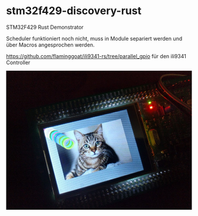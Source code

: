 # stm32f429-discovery-rust

STM32F429 Rust Demonstrator

Scheduler funktioniert noch nicht, muss in Module separiert werden und über Macros angesprochen werden.

<https://github.com/flaminggoat/ili9341-rs/tree/parallel_gpio> für den ili9341 Controller

![alt text](https://raw.githubusercontent.com/flaminggoat/stm32f429-discovery-rust/master/Doc/DisplayInAction.jpg "Displaying Image")
